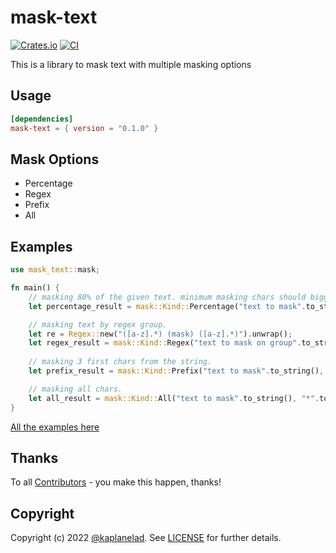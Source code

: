 # mask-text
[![Crates.io](https://img.shields.io/crates/v/mask-text?style=flat-square)](https://crates.io/crates/mask-text)
[![CI](https://github.com/rusty-ferris-club/mask-text/actions/workflows/ci.yaml/badge.svg)](https://github.com/rusty-ferris-club/mask-text/actions/workflows/ci.yaml)


This is a library to mask text with multiple masking options

## Usage 
```toml
[dependencies]
mask-text = { version = "0.1.0" }
```

## Mask Options
* Percentage
* Regex
* Prefix
* All

## Examples
```rs
use mask_text::mask;

fn main() {
    // masking 80% of the given text. minimum masking chars should bigger then 3.
    let percentage_result = mask::Kind::Percentage("text to mask".to_string(), 80, 3, "*".to_string()).mask();

    // masking text by regex group.
    let re = Regex::new("([a-z].*) (mask) ([a-z].*)").unwrap();
    let regex_result = mask::Kind::Regex("text to mask on group".to_string(), re, 2, "*".to_string()).mask();
    
    // masking 3 first chars from the string.
    let prefix_result = mask::Kind::Prefix("text to mask".to_string(), 3, "*".to_string()).mask();

    // masking all chars.
    let all_result = mask::Kind::All("text to mask".to_string(), "*".to_string()).mask()
}
```

[All the examples here](./mask-text/examples/README.md)

## Thanks
To all [Contributors](https://github.com/rusty-ferris-club/mask-text/graphs/contributors) - you make this happen, thanks!

## Copyright
Copyright (c) 2022 [@kaplanelad](https://github.com/kaplanelad). See [LICENSE](LICENSE.txt) for further details.
